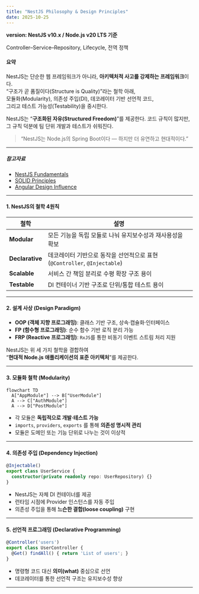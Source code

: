 ```yaml
---
title: "NestJS Philosophy & Design Principles"
date: 2025-10-25
---
```


**version: NestJS v10.x / Node.js v20 LTS 기준**

Controller–Service–Repository, Lifecycle, 전역 정책

#### 요약

NestJS는 단순한 웹 프레임워크가 아니라, **아키텍처적 사고를 강제하는 프레임워크**이다.  
“구조가 곧 품질이다(Structure is Quality)”라는 철학 아래,  
모듈화(Modularity), 의존성 주입(DI), 데코레이터 기반 선언적 코드,  
그리고 테스트 가능성(Testability)을 중시한다.

NestJS는 “**구조화된 자유(Structured Freedom)**”를 제공한다.
코드 규칙이 많지만, 그 규칙 덕분에 팀 단위 개발과 테스트가 쉬워진다.

> “NestJS는 Node.js의 Spring Boot이다 — 하지만 더 유연하고 현대적이다.”

---

##### 참고자료
- [NestJS Fundamentals](https://docs.nestjs.com/)
- [SOLID Principles](https://en.wikipedia.org/wiki/SOLID)
- [Angular Design Influence](https://angular.io/guide/architecture)

---

#### 1. NestJS의 철학 4원칙

| 철학 | 설명 |
|------|------|
| **Modular** | 모든 기능을 독립 모듈로 나눠 유지보수성과 재사용성을 확보 |
| **Declarative** | 데코레이터 기반으로 동작을 선언적으로 표현 (`@Controller`, `@Injectable`) |
| **Scalable** | 서비스 간 책임 분리로 수평 확장 구조 용이 |
| **Testable** | DI 컨테이너 기반 구조로 단위/통합 테스트 용이 |

---

#### 2. 설계 사상 (Design Paradigm)

- **OOP (객체 지향 프로그래밍)**: 클래스 기반 구조, 상속·캡슐화·인터페이스  
- **FP (함수형 프로그래밍)**: 순수 함수 기반 로직 분리 가능  
- **FRP (Reactive 프로그래밍)**: `RxJS`를 통한 비동기 이벤트 스트림 처리 지원  

NestJS는 위 세 가지 철학을 결합하여  
“**현대적 Node.js 애플리케이션의 표준 아키텍처**”를 제공한다.

---

#### 3. 모듈화 철학 (Modularity)

```mermaid
flowchart TD
  A["AppModule"] --> B["UserModule"]
  A --> C["AuthModule"]
  A --> D["PostModule"]
```

* 각 모듈은 **독립적으로 개발·테스트 가능**
* `imports`, `providers`, `exports` 를 통해 **의존성 명시적 관리**
* 모듈은 도메인 또는 기능 단위로 나누는 것이 이상적

---

#### 4. 의존성 주입 (Dependency Injection)

```typescript
@Injectable()
export class UserService {
  constructor(private readonly repo: UserRepository) {}
}
```

* NestJS는 자체 DI 컨테이너를 제공
* 런타임 시점에 Provider 인스턴스를 자동 주입
* 의존성 주입을 통해 **느슨한 결합(loose coupling)** 구현

---

#### 5. 선언적 프로그래밍 (Declarative Programming)

```typescript
@Controller('users')
export class UserController {
  @Get() findAll() { return 'List of users'; }
}
```

* 명령형 코드 대신 **의미(what)** 중심으로 선언
* 데코레이터를 통한 선언적 구조는 유지보수성 향상

---


